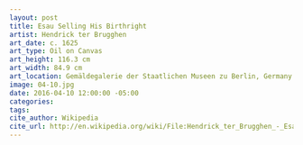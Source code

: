 ```yaml
---
layout: post
title: Esau Selling His Birthright
artist: Hendrick ter Brugghen
art_date: c. 1625
art_type: Oil on Canvas
art_height: 116.3 cm
art_width: 84.9 cm
art_location: Gemäldegalerie der Staatlichen Museen zu Berlin, Germany
image: 04-10.jpg
date: 2016-04-10 12:00:00 -05:00
categories:
tags:
cite_author: Wikipedia
cite_url: http://en.wikipedia.org/wiki/File:Hendrick_ter_Brugghen_-_Esau_Selling_His_Birthright_-_WGA22163.jpg
---
```

